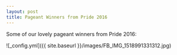 ```yaml
---
layout: post
title: Pageant Winners from Pride 2016
---
```


Some of our lovely pageant winners from Pride 2016:

![_config.yml]({{ site.baseurl }}/images/FB_IMG_1518991331312.jpg)

